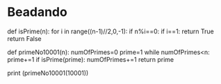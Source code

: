 # Beadando
def isPrime(n):
    for i in range((n-1)//2,0,-1):
        if n%i==0:
            if i==1:
                return True
            return False

def primeNo10001(n):
    numOfPrimes=0
    prime=1
    while numOfPrimes<n:
        prime+=1
        if isPrime(prime):
            numOfPrimes+=1
    return prime

print (primeNo10001(10001))
